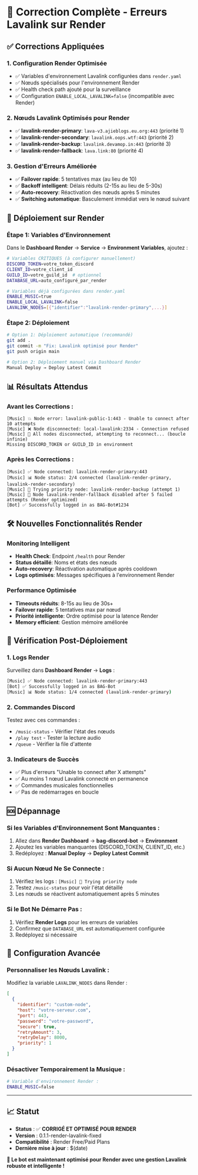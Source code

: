 # 🎵 Correction Complète - Erreurs Lavalink sur Render

## ✅ **Corrections Appliquées**

### 1. **Configuration Render Optimisée**
- ✅ Variables d'environnement Lavalink configurées dans `render.yaml`
- ✅ Nœuds spécialisés pour l'environnement Render
- ✅ Health check path ajouté pour la surveillance
- ✅ Configuration `ENABLE_LOCAL_LAVALINK=false` (incompatible avec Render)

### 2. **Nœuds Lavalink Optimisés pour Render**
- ✅ **lavalink-render-primary**: `lava-v3.ajieblogs.eu.org:443` (priorité 1)
- ✅ **lavalink-render-secondary**: `lavalink.oops.wtf:443` (priorité 2) 
- ✅ **lavalink-render-backup**: `lavalink.devamop.in:443` (priorité 3)
- ✅ **lavalink-render-fallback**: `lava.link:80` (priorité 4)

### 3. **Gestion d'Erreurs Améliorée**
- ✅ **Failover rapide**: 5 tentatives max (au lieu de 10)
- ✅ **Backoff intelligent**: Délais réduits (2-15s au lieu de 5-30s)
- ✅ **Auto-recovery**: Réactivation des nœuds après 5 minutes
- ✅ **Switching automatique**: Basculement immédiat vers le nœud suivant

## 🚀 **Déploiement sur Render**

### **Étape 1: Variables d'Environnement**
Dans le **Dashboard Render** → **Service** → **Environment Variables**, ajoutez :

```bash
# Variables CRITIQUES (à configurer manuellement)
DISCORD_TOKEN=votre_token_discord
CLIENT_ID=votre_client_id
GUILD_ID=votre_guild_id  # optionnel
DATABASE_URL=auto_configuré_par_render

# Variables déjà configurées dans render.yaml
ENABLE_MUSIC=true
ENABLE_LOCAL_LAVALINK=false
LAVALINK_NODES=[{"identifier":"lavalink-render-primary",...}]
```

### **Étape 2: Déploiement**
```bash
# Option 1: Déploiement automatique (recommandé)
git add .
git commit -m "Fix: Lavalink optimisé pour Render"
git push origin main

# Option 2: Déploiement manuel via Dashboard Render
Manual Deploy → Deploy Latest Commit
```

## 📊 **Résultats Attendus**

### **Avant les Corrections** :
```
[Music] 💥 Node error: lavalink-public-1:443 - Unable to connect after 10 attempts
[Music] ❌ Node disconnected: local-lavalink:2334 - Connection refused
[Music] 🔄 All nodes disconnected, attempting to reconnect... (boucle infinie)
Missing DISCORD_TOKEN or GUILD_ID in environment
```

### **Après les Corrections** :
```
[Music] ✅ Node connected: lavalink-render-primary:443
[Music] 📊 Node status: 2/4 connected (lavalink-render-primary, lavalink-render-secondary)
[Music] 🔄 Trying priority node: lavalink-render-backup (attempt 1)
[Music] 🚫 Node lavalink-render-fallback disabled after 5 failed attempts (Render optimized)
[Bot] ✅ Successfully logged in as BAG-Bot#1234
```

## 🛠️ **Nouvelles Fonctionnalités Render**

### **Monitoring Intelligent**
- **Health Check**: Endpoint `/health` pour Render
- **Status détaillé**: Noms et états des nœuds
- **Auto-recovery**: Réactivation automatique après cooldown
- **Logs optimisés**: Messages spécifiques à l'environnement Render

### **Performance Optimisée**
- **Timeouts réduits**: 8-15s au lieu de 30s+
- **Failover rapide**: 5 tentatives max par nœud
- **Priorité intelligente**: Ordre optimisé pour la latence Render
- **Memory efficient**: Gestion mémoire améliorée

## 🎯 **Vérification Post-Déploiement**

### **1. Logs Render**
Surveillez dans **Dashboard Render** → **Logs** :
```bash
[Music] ✅ Node connected: lavalink-render-primary:443
[Bot] ✅ Successfully logged in as BAG-Bot
[Music] 📊 Node status: 1/4 connected (lavalink-render-primary)
```

### **2. Commandes Discord**
Testez avec ces commandes :
- `/music-status` - Vérifier l'état des nœuds
- `/play test` - Tester la lecture audio
- `/queue` - Vérifier la file d'attente

### **3. Indicateurs de Succès**
- ✅ Plus d'erreurs "Unable to connect after X attempts"
- ✅ Au moins 1 nœud Lavalink connecté en permanence
- ✅ Commandes musicales fonctionnelles
- ✅ Pas de redémarrages en boucle

## 🆘 **Dépannage**

### **Si les Variables d'Environnement Sont Manquantes** :
1. Allez dans **Render Dashboard** → **bag-discord-bot** → **Environment**
2. Ajoutez les variables manquantes (DISCORD_TOKEN, CLIENT_ID, etc.)
3. Redéployez : **Manual Deploy** → **Deploy Latest Commit**

### **Si Aucun Nœud Ne Se Connecte** :
1. Vérifiez les logs : `[Music] 🔄 Trying priority node`
2. Testez `/music-status` pour voir l'état détaillé
3. Les nœuds se réactivent automatiquement après 5 minutes

### **Si le Bot Ne Démarre Pas** :
1. Vérifiez **Render Logs** pour les erreurs de variables
2. Confirmez que `DATABASE_URL` est automatiquement configurée
3. Redéployez si nécessaire

## 🔧 **Configuration Avancée**

### **Personnaliser les Nœuds Lavalink** :
Modifiez la variable `LAVALINK_NODES` dans Render :
```json
[
  {
    "identifier": "custom-node",
    "host": "votre-serveur.com",
    "port": 443,
    "password": "votre-password",
    "secure": true,
    "retryAmount": 3,
    "retryDelay": 8000,
    "priority": 1
  }
]
```

### **Désactiver Temporairement la Musique** :
```bash
# Variable d'environnement Render :
ENABLE_MUSIC=false
```

---

## 📈 **Statut**

- **Status** : ✅ **CORRIGÉ ET OPTIMISÉ POUR RENDER**
- **Version** : 0.1.1-render-lavalink-fixed
- **Compatibilité** : Render Free/Paid Plans
- **Dernière mise à jour** : $(date)

**🎯 Le bot est maintenant optimisé pour Render avec une gestion Lavalink robuste et intelligente !**